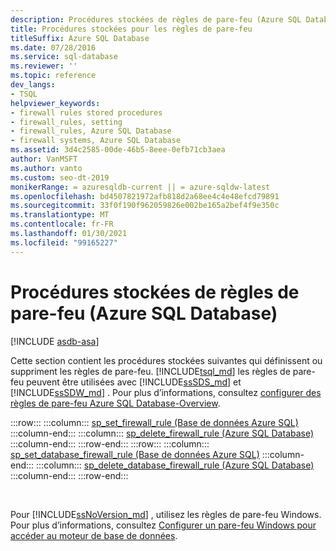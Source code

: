 ```yaml
---
description: Procédures stockées de règles de pare-feu (Azure SQL Database)
title: Procédures stockées pour les règles de pare-feu
titleSuffix: Azure SQL Database
ms.date: 07/28/2016
ms.service: sql-database
ms.reviewer: ''
ms.topic: reference
dev_langs:
- TSQL
helpviewer_keywords:
- firewall rules stored procedures
- firewall_rules, setting
- firewall_rules, Azure SQL Database
- firewall systems, Azure SQL Database
ms.assetid: 3d4c2585-00de-46b5-8eee-0efb71cb3aea
author: VanMSFT
ms.author: vanto
ms.custom: seo-dt-2019
monikerRange: = azuresqldb-current || = azure-sqldw-latest
ms.openlocfilehash: bd4507821972afb818d2a68ee4c4e48efcd79891
ms.sourcegitcommit: 33f0f190f962059826e002be165a2bef4f9e350c
ms.translationtype: MT
ms.contentlocale: fr-FR
ms.lasthandoff: 01/30/2021
ms.locfileid: "99165227"
---
```

# <a name="firewall-rules-stored-procedures-azure-sql-database"></a>Procédures stockées de règles de pare-feu (Azure SQL Database)
[!INCLUDE [asdb-asa](../../includes/applies-to-version/asdb-asa.md)]

  Cette section contient les procédures stockées suivantes qui définissent ou suppriment les règles de pare-feu. [!INCLUDE[tsql_md](../../includes/tsql-md.md)] les règles de pare-feu peuvent être utilisées avec [!INCLUDE[ssSDS_md](../../includes/sssds-md.md)] et [!INCLUDE[ssSDW_md](../../includes/sssdw-md.md)] . Pour plus d’informations, consultez [configurer des règles de pare-feu Azure SQL Database-Overview](/azure/azure-sql/database/firewall-configure).

:::row:::
    :::column:::
        [sp_set_firewall_rule &#40;Base de données Azure SQL&#41;](../../relational-databases/system-stored-procedures/sp-set-firewall-rule-azure-sql-database.md)
    :::column-end:::
    :::column:::
        [sp_delete_firewall_rule &#40;Azure SQL Database&#41;](../../relational-databases/system-stored-procedures/sp-delete-firewall-rule-azure-sql-database.md)
    :::column-end:::
:::row-end:::
:::row:::
    :::column:::
        [sp_set_database_firewall_rule &#40;Base de données Azure SQL&#41;](../../relational-databases/system-stored-procedures/sp-set-database-firewall-rule-azure-sql-database.md)
    :::column-end:::
    :::column:::
        [sp_delete_database_firewall_rule &#40;Azure SQL Database&#41;](../../relational-databases/system-stored-procedures/sp-delete-database-firewall-rule-azure-sql-database.md)
    :::column-end:::
:::row-end:::

&nbsp;
  
Pour [!INCLUDE[ssNoVersion_md](../../includes/ssnoversion-md.md)] , utilisez les règles de pare-feu Windows. Pour plus d’informations, consultez [Configurer un pare-feu Windows pour accéder au moteur de base de données](../../database-engine/configure-windows/configure-a-windows-firewall-for-database-engine-access.md).   

